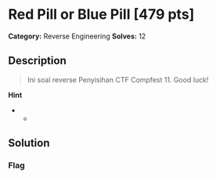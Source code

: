 # Red Pill or Blue Pill [479 pts]

**Category:** Reverse Engineering
**Solves:** 12

## Description
>Ini soal reverse Penyisihan CTF Compfest 11. Good luck!

**Hint**
* -

## Solution

### Flag

